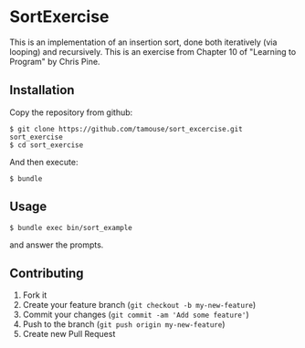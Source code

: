 # SortExercise

This is an implementation of an insertion sort, done both iteratively
(via looping) and recursively. This is an exercise from Chapter 10 of
"Learning to Program" by Chris Pine.

## Installation

Copy the repository from github:

    $ git clone https://github.com/tamouse/sort_excercise.git sort_exercise
    $ cd sort_exercise

And then execute:

    $ bundle

## Usage

    $ bundle exec bin/sort_example

and answer the prompts.

## Contributing

1. Fork it
2. Create your feature branch (`git checkout -b my-new-feature`)
3. Commit your changes (`git commit -am 'Add some feature'`)
4. Push to the branch (`git push origin my-new-feature`)
5. Create new Pull Request
